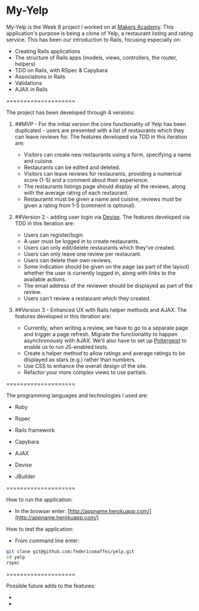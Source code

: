 My-Yelp
====================

My-Yelp is the Week 8 project I worked on at [Makers Academy](http://www.makersacademy.com).
This application's purpose is being a clone of Yelp, a restaurant listing and rating service. This has been our introduction to Rails, focusing especially on:

* Creating Rails applications
* The structure of Rails apps (models, views, controllers, the router, helpers)
* TDD on Rails, with RSpec & Capybara
* Associations in Rails
* Validations
* AJAX in Rails

====================

The project has been developed through 4 versions:

1. ##MVP - For the initial version the core functionality of Yelp has been duplicated - users are presented with a list of restaurants which they can leave reviews for. The features developed via TDD in this iteration are:
	- Visitors can create new restaurants using a form, specifying a name and cuisine.
	- Restaurants can be edited and deleted.
	- Visitors can leave reviews for restaurants, providing a numerical score (1-5) and a comment about their experience.
	- The restaurants listings page should display all the reviews, along with the average rating of each restaurant.
	- Restaurants must be given a name and cuisine, reviews must be given a rating from 1-5 (comment is optional).

2. ##Version 2 - adding user login via [Devise](https://github.com/makersacademy/Walkthroughs/blob/master/devise.md). The features developed via TDD in this iteration are:
	- Users can register/login
	- A user must be logged in to create restaurants.
	- Users can only edit/delete restaurants which they've created.
	- Users can only leave one review per restaurant.
	- Users can delete their own reviews.
	- Some indication should be given on the page (as part of the layout) whether the user is currently logged in, along with links to the available actions.
	- The email address of the reviewer should be displayed as part of the review.
	- Users can't review a restaurant which they created.

3. ##Version 3 - Enhanced UX with Rails helper methods and AJAX. The features developed in this iteration are:
	- Currently, when writing a review, we have to go to a separate page and trigger a page refresh. Migrate the functionality to happen asynchronously with AJAX. We'll also have to set up [Poltergeist](https://github.com/teampoltergeist/poltergeist) to enable us to run JS-enabled tests.
    - Create a helper method to allow ratings and average ratings to be displayed as stars (e.g.) rather than numbers.
	- Use CSS to enhance the overall design of the site.
	- Refactor your more complex views to use partials.

====================

The programming languages and technologies I used are:

  * Ruby

  * Rspec

  * Rails framework

  * Capybara

  * AJAX

  * Devise

  * JBuilder

====================

How to run the application:

  * In the browser enter: [http://appname.herokuapp.com/](http://appname.herokuapp.com/)

How to test the application:

  * From command line enter:
```bash
git clone git@github.com:federicomaffei/yelp.git
cd yelp
rspec
```

====================

Possible future adds to the features:

 * 

 * 